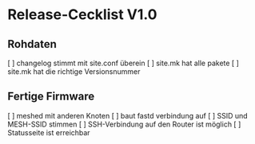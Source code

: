 Release-Cecklist V1.0
=====================

Rohdaten
--------
[ ] changelog stimmt mit site.conf überein
[ ] site.mk hat alle pakete
[ ] site.mk hat die richtige Versionsnummer

Fertige Firmware
----------------
[ ] meshed mit anderen Knoten
[ ] baut fastd verbindung auf
[ ] SSID und MESH-SSID stimmen
[ ] SSH-Verbindung auf den Router ist möglich
[ ] Statusseite ist erreichbar

